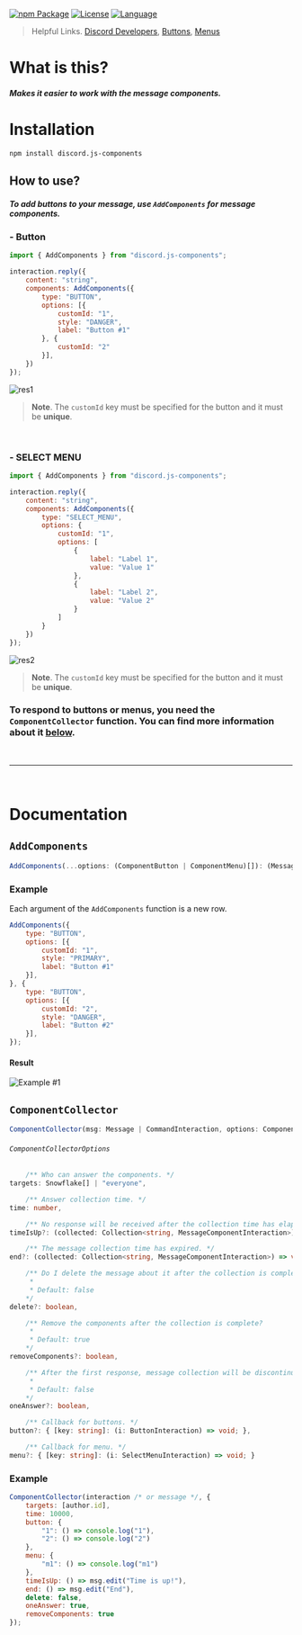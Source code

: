 [![npm Package](https://img.shields.io/badge/npm-v1.0.0-blue?style=for-the-badge&logo=appveyor)](https://www.npmjs.org/package/discord.js-components) [![License](https://img.shields.io/badge/license-ISC-green?style=for-the-badge&logo=appveyor)](https://github.com/Inadequado4192/discord.js-components/blob/master/LICENSE) [![Language](https://img.shields.io/badge/Language-JS_%2FTS-yellowgreen?style=for-the-badge&logo=appveyor)](https://www.npmjs.com/package/discord.js-components)

> Helpful Links.
> [Discord Developers](https://discord.com/developers/docs/interactions/message-components), [Buttons](https://discordjs.guide/interactions/buttons.html#component-collectors), [Menus](https://discordjs.guide/interactions/select-menus.html#component-collectors)

# What is this?

##### Makes it easier to work with the message components.

# Installation

`npm install discord.js-components`

## How to use?

##### To add buttons to your message, use `AddComponents` for message components.
### - Button
```js
import { AddComponents } from "discord.js-components";

interaction.reply({
    content: "string",
    components: AddComponents({
        type: "BUTTON",
        options: [{
            customId: "1",
            style: "DANGER",
            label: "Button #1"
        }, {
            customId: "2"
        }],
    })
});
```
![res1](https://cdn.discordapp.com/attachments/543096648046346241/875357571135971328/unknown.png)
> **Note**.
> The `customId` key must be specified for the button and it must be **unique**.

&ensp;
### - SELECT MENU
```js
import { AddComponents } from "discord.js-components";

interaction.reply({
    content: "string",
    components: AddComponents({
        type: "SELECT_MENU",
        options: {
            customId: "1",
            options: [
                {
                    label: "Label 1",
                    value: "Value 1"
                },
                {
                    label: "Label 2",
                    value: "Value 2"
                }
            ]
        }
    })
});
```
![res2](https://cdn.discordapp.com/attachments/543096648046346241/875358038545010708/unknown.png)
> **Note**.
> The `customId` key must be specified for the button and it must be **unique**.

### To respond to buttons or menus, you need the `ComponentCollector` function. You can find more information about it [below](#componentcollector).

&ensp;

---

&ensp;

# Documentation
## `AddComponents`
```ts
AddComponents(...options: (ComponentButton | ComponentMenu)[]): (MessageActionRow | MessageActionRowOptions)[];
```

### Example
Each argument of the `AddComponents` function is a new row.
```js
AddComponents({
    type: "BUTTON",
    options: [{
        customId: "1",
        style: "PRIMARY",
        label: "Button #1"
    }],
}, {
    type: "BUTTON",
    options: [{
        customId: "2",
        style: "DANGER",
        label: "Button #2"
    }],
});
```
#### Result
![Example #1](https://cdn.discordapp.com/attachments/543096648046346241/875353189094936576/unknown.png)

## `ComponentCollector`
```ts
ComponentCollector(msg: Message | CommandInteraction, options: ComponentCollectorOptions): Promise<void>
```
###### `ComponentCollectorOptions`
```ts
    /** Who can answer the components. */
targets: Snowflake[] | "everyone",

    /** Answer collection time. */
time: number,

    /** No response will be received after the collection time has elapsed. ("end" will still be called). */
timeIsUp?: (collected: Collection<string, MessageComponentInteraction>) => void,

    /** The message collection time has expired. */
end?: (collected: Collection<string, MessageComponentInteraction>) => void,

    /** Do I delete the message about it after the collection is complete?
     * 
     * Default: false
    */
delete?: boolean,

    /** Remove the components after the collection is complete?
     * 
     * Default: true
    */
removeComponents?: boolean,

    /** After the first response, message collection will be discontinued.
     * 
     * Default: false
    */
oneAnswer?: boolean,

    /** Callback for buttons. */
button?: { [key: string]: (i: ButtonInteraction) => void; },

    /** Callback for menu. */
menu?: { [key: string]: (i: SelectMenuInteraction) => void; }
```
### Example
```js
ComponentCollector(interaction /* or message */, {
    targets: [author.id],
    time: 10000,
    button: {
        "1": () => console.log("1"),
        "2": () => console.log("2")
    },
    menu: {
        "m1": () => console.log("m1")
    },
    timeIsUp: () => msg.edit("Time is up!"),
    end: () => msg.edit("End"),
    delete: false,
    oneAnswer: true,
    removeComponents: true
});
```
